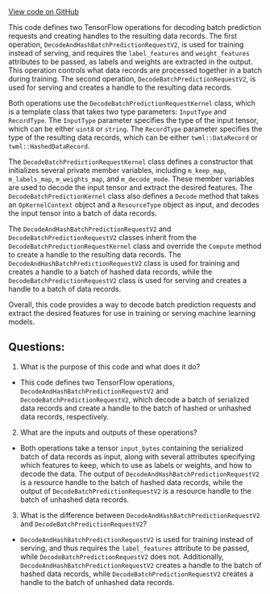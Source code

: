 [View code on GitHub](https://github.com/misbahsy/the-algorithm/twml/libtwml/src/ops/batch_prediction_request_v2.cpp)

This code defines two TensorFlow operations for decoding batch prediction requests and creating handles to the resulting data records. The first operation, `DecodeAndHashBatchPredictionRequestV2`, is used for training instead of serving, and requires the `label_features` and `weight_features` attributes to be passed, as labels and weights are extracted in the output. This operation controls what data records are processed together in a batch during training. The second operation, `DecodeBatchPredictionRequestV2`, is used for serving and creates a handle to the resulting data records.

Both operations use the `DecodeBatchPredictionRequestKernel` class, which is a template class that takes two type parameters: `InputType` and `RecordType`. The `InputType` parameter specifies the type of the input tensor, which can be either `uint8` or `string`. The `RecordType` parameter specifies the type of the resulting data records, which can be either `twml::DataRecord` or `twml::HashedDataRecord`.

The `DecodeBatchPredictionRequestKernel` class defines a constructor that initializes several private member variables, including `m_keep_map`, `m_labels_map`, `m_weights_map`, and `m_decode_mode`. These member variables are used to decode the input tensor and extract the desired features. The `DecodeBatchPredictionKernel` class also defines a `Decode` method that takes an `OpKernelContext` object and a `ResourceType` object as input, and decodes the input tensor into a batch of data records.

The `DecodeAndHashBatchPredictionRequestV2` and `DecodeBatchPredictionRequestV2` classes inherit from the `DecodeBatchPredictionRequestKernel` class and override the `Compute` method to create a handle to the resulting data records. The `DecodeAndHashBatchPredictionRequestV2` class is used for training and creates a handle to a batch of hashed data records, while the `DecodeBatchPredictionRequestV2` class is used for serving and creates a handle to a batch of data records.

Overall, this code provides a way to decode batch prediction requests and extract the desired features for use in training or serving machine learning models.
## Questions: 
 1. What is the purpose of this code and what does it do?
- This code defines two TensorFlow operations, `DecodeAndHashBatchPredictionRequestV2` and `DecodeBatchPredictionRequestV2`, which decode a batch of serialized data records and create a handle to the batch of hashed or unhashed data records, respectively.

2. What are the inputs and outputs of these operations?
- Both operations take a tensor `input_bytes` containing the serialized batch of data records as input, along with several attributes specifying which features to keep, which to use as labels or weights, and how to decode the data. The output of `DecodeAndHashBatchPredictionRequestV2` is a resource handle to the batch of hashed data records, while the output of `DecodeBatchPredictionRequestV2` is a resource handle to the batch of unhashed data records.

3. What is the difference between `DecodeAndHashBatchPredictionRequestV2` and `DecodeBatchPredictionRequestV2`?
- `DecodeAndHashBatchPredictionRequestV2` is used for training instead of serving, and thus requires the `label_features` attribute to be passed, while `DecodeBatchPredictionRequestV2` does not. Additionally, `DecodeAndHashBatchPredictionRequestV2` creates a handle to the batch of hashed data records, while `DecodeBatchPredictionRequestV2` creates a handle to the batch of unhashed data records.